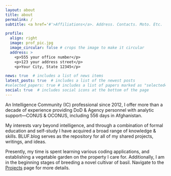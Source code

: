 ```yaml
---
layout: about
title: about
permalink: /
subtitle: <a href='#'>Affiliations</a>. Address. Contacts. Moto. Etc.

profile:
  align: right
  image: prof_pic.jpg
  image_circular: false # crops the image to make it circular
  address: >
    <p>555 your office number</p>
    <p>123 your address street</p>
    <p>Your City, State 12345</p>

news: true  # includes a list of news items
latest_posts: true  # includes a list of the newest posts
#selected_papers: true # includes a list of papers marked as "selected={true}"
social: true  # includes social icons at the bottom of the page
---
```


An Intelligence Community (IC) professional since 2012, I offer more than a decade of experience providing DoD & Agency personnel with analytic support—CONUS & OCONUS, including 556 days in Afghanistan.

My interests vary beyond intelligence, and through a combination of formal education and self-study I have acquired a broad range of knowledge & skills. BLUF.blog serves as the repository for all of my shared projects, writings, and ideas.

Presently, my time is spent learning various coding applications, and establishing a vegetable garden on the property I care for. Additionally, I am in the beginning stages of breeding a novel cultivar of basil. 
Navigate to the [Projects](/projects/) page for more details.